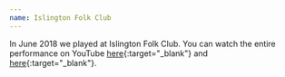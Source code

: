 ```yaml
---
name: Islington Folk Club
---
```


In June 2018 we played at Islington Folk Club. You can watch the entire performance on YouTube [here](https://www.youtube.com/watch?v=F8MT6QWvJJo&list=PLgt6GlmNZr17lu9u82C5Urtjp5RRR_J90){:target="_blank"} and [here](https://www.youtube.com/watch?v=TGd5IANe6-8&list=PLgt6GlmNZr15TKT9m__MicnTX2NPXN2O0){:target="_blank"}.
